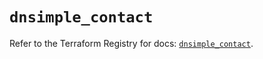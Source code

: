 # `dnsimple_contact`

Refer to the Terraform Registry for docs: [`dnsimple_contact`](https://registry.terraform.io/providers/dnsimple/dnsimple/1.8.0/docs/resources/contact).
